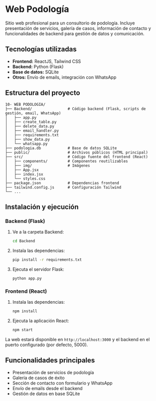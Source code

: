 # Web Podología

Sitio web profesional para un consultorio de podología. Incluye presentación de servicios, galería de casos, información de contacto y funcionalidades de backend para gestión de datos y comunicación.

## Tecnologías utilizadas

- **Frontend:** ReactJS, Tailwind CSS
- **Backend:** Python (Flask)
- **Base de datos:** SQLite
- **Otros:** Envío de emails, integración con WhatsApp

## Estructura del proyecto

```
10- WEB PODOLOGIA/
├── Backend/                # Código backend (Flask, scripts de gestión, email, WhatsApp)
│   ├── app.py
│   ├── create_table.py
│   ├── delete_data.py
│   ├── email_handler.py
│   ├── requirements.txt
│   ├── show_data.py
│   └── whatsapp.py
├── podologia.db            # Base de datos SQLite
├── public/                 # Archivos públicos (HTML principal)
├── src/                    # Código fuente del frontend (React)
│   ├── components/         # Componentes reutilizables
│   ├── img/                # Imágenes
│   ├── App.jsx
│   ├── index.jsx
│   └── styles.css
├── package.json            # Dependencias frontend
├── tailwind.config.js      # Configuración Tailwind
└── ...
```

## Instalación y ejecución

### Backend (Flask)
1. Ve a la carpeta Backend:
   ```bash
   cd Backend
   ```
2. Instala las dependencias:
   ```bash
   pip install -r requirements.txt
   ```
3. Ejecuta el servidor Flask:
   ```bash
   python app.py
   ```

### Frontend (React)
1. Instala las dependencias:
   ```bash
   npm install
   ```
2. Ejecuta la aplicación React:
   ```bash
   npm start
   ```

La web estará disponible en `http://localhost:3000` y el backend en el puerto configurado (por defecto, 5000).

## Funcionalidades principales
- Presentación de servicios de podología
- Galería de casos de éxito
- Sección de contacto con formulario y WhatsApp
- Envío de emails desde el backend
- Gestión de datos en base SQLite

